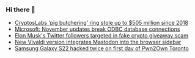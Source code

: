 ### Hi there 👋

<!--START_SECTION:feed-->
* [CryptosLabs ‘pig butchering’ ring stole up to $505 million since 2018](https://www.bleepingcomputer.com/news/security/cryptoslabs-pig-butchering-ring-stole-up-to-505-million-since-2018/)
* [Microsoft: November updates break ODBC database connections](https://www.bleepingcomputer.com/news/microsoft/microsoft-november-updates-break-odbc-database-connections/)
* [Elon Musk's Twitter followers targeted in fake crypto giveaway scam](https://www.bleepingcomputer.com/news/security/elon-musks-twitter-followers-targeted-in-fake-crypto-giveaway-scam/)
* [New Vivaldi version integrates Mastodon into the browser sidebar](https://www.bleepingcomputer.com/news/software/new-vivaldi-version-integrates-mastodon-into-the-browser-sidebar/)
* [Samsung Galaxy S22 hacked twice on first day of Pwn2Own Toronto](https://www.bleepingcomputer.com/news/security/samsung-galaxy-s22-hacked-twice-on-first-day-of-pwn2own-toronto/)
<!--END_SECTION:feed-->

<!--
**frankenk/frankenk** is a ✨ _special_ ✨ repository because its `README.md` (this file) appears on your GitHub profile.

Here are some ideas to get you started:

- 🔭 I’m currently working on ...
- 🌱 I’m currently learning ...
- 👯 I’m looking to collaborate on ...
- 🤔 I’m looking for help with ...
- 💬 Ask me about ...
- 📫 How to reach me: ...
- 😄 Pronouns: ...
- ⚡ Fun fact: ...
-->



